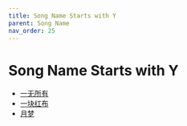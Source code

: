 ```yaml
---
title: Song Name Starts with Y
parent: Song Name 
nav_order: 25
---
```


# Song Name Starts with Y

- [一无所有](../../lyrics/Cui_Jian/yiwusuoyou.md)
- [一块红布](../../lyrics/Cui_Jian/yikuaihongbu.md)
- [月梦](../../lyrics/Tang_Chao/yuemeng.md)
